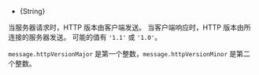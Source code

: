 <!-- YAML
added: v0.1.1
-->

* {String}

当服务器请求时，HTTP 版本由客户端发送。
当客户端响应时，HTTP 版本由所连接的服务器发送。
可能的值有 `'1.1'` 或 `'1.0'`。

`message.httpVersionMajor` 是第一个整数，`message.httpVersionMinor` 是第二个整数。

